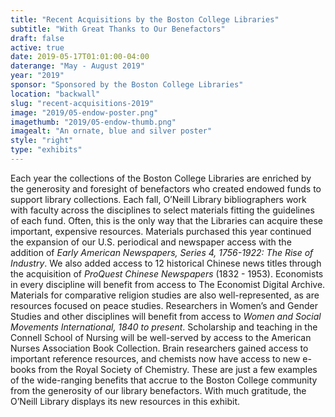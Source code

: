 ```yaml
---
title: "Recent Acquisitions by the Boston College Libraries"
subtitle: "With Great Thanks to Our Benefactors"
draft: false
active: true
date: 2019-05-17T01:01:00-04:00
daterange: "May - August 2019"
year: "2019"
sponsor: "Sponsored by the Boston College Libraries"
location: "backwall"
slug: "recent-acquisitions-2019"
image: "2019/05-endow-poster.png"
imagethumb: "2019/05-endow-thumb.png"
imagealt: "An ornate, blue and silver poster"
style: "right"
type: "exhibits"
---
```


Each year the collections of the Boston College Libraries are enriched by the generosity and foresight of benefactors who created endowed funds to support library collections. Each fall, O’Neill Library bibliographers work with faculty across the disciplines to select materials fitting the guidelines of each fund. Often, this is the only way that the Libraries can acquire these important, expensive resources. Materials purchased this year continued the expansion of our U.S. periodical and newspaper access with the addition of <em>Early American Newspapers, Series 4, 1756-1922: The Rise of Industry</em>. We also added access to 12 historical Chinese news titles through the acquisition of <em>ProQuest Chinese Newspapers</em> (1832 - 1953). Economists in every discipline will benefit from access to The Economist Digital Archive. Materials for comparative religion studies are also well-represented, as are resources focused on peace studies. Researchers in Women’s and Gender Studies and other disciplines will benefit from access to <em>Women and Social Movements International, 1840 to present</em>. Scholarship and teaching in the Connell School of Nursing will be well-served by access to the American Nurses Association Book Collection. Brain researchers gained access to important reference resources, and chemists now have access to new e-books from the Royal Society of Chemistry. These are just a few examples of the wide-ranging benefits that accrue to the Boston College community from the generosity of our library benefactors. With much gratitude, the O’Neill Library displays its new resources in this exhibit.
